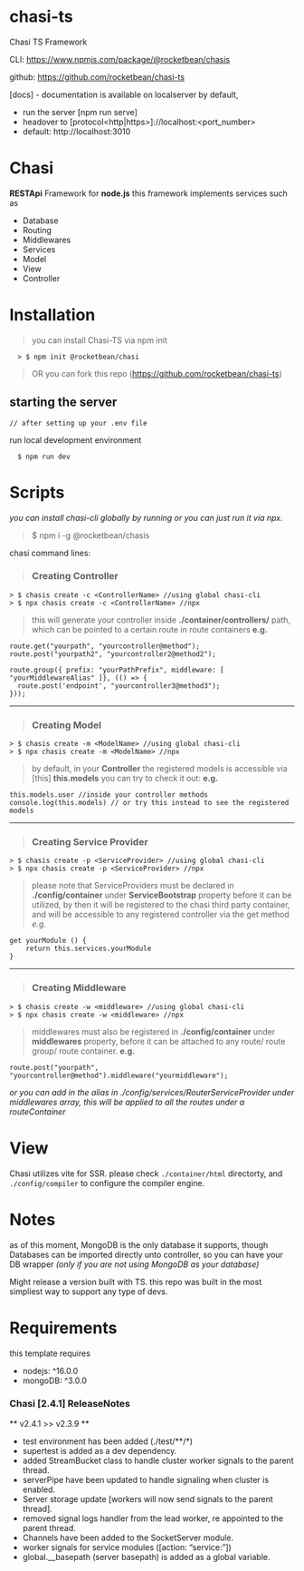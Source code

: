 # chasi-ts
Chasi TS Framework

CLI: https://www.npmjs.com/package/@rocketbean/chasis

github: https://github.com/rocketbean/chasi-ts

[docs] - documentation is available on localserver by default,
* run the server [npm run serve]
* headover to [protocol<http|https>]://localhost:<port_number>
* default: http://localhost:3010
# Chasi
**RESTApi** Framework for **node.js**
this framework implements services such as
- Database
- Routing
- Middlewares
- Services
- Model
- View
- Controller

# Installation
  > you can install Chasi-TS via npm init
  ```
    > $ npm init @rocketbean/chasi
  ```
  >OR you can fork this repo (https://github.com/rocketbean/chasi-ts)

## starting the server
    // after setting up your .env file 
run local development environment
```
  $ npm run dev
```
# Scripts
 *you can install chasi-cli globally by running or you can just run it via npx.*
 > $ npm i -g @rocketbean/chasis

chasi command lines: 

> ### Creating Controller
```
> $ chasis create -c <ControllerName> //using global chasi-cli
> $ npx chasis create -c <ControllerName> //npx
```
  > this will generate your controller inside **./container/controllers/** path, 
  which can be pointed to a certain route in route containers
  **e.g.**  
  ```
route.get("yourpath", "yourcontroller@method");
route.post("yourpath2", "yourcontroller2@method2");

route.group({ prefix: "yourPathPrefix", middleware: [ "yourMiddlewareAlias" ]}, (() => {
    route.post('endpoint', "yourcontroller3@method3");
}));
  ```
<hr/>

> ### Creating  Model
  
```
> $ chasis create -m <ModelName> //using global chasi-cli
> $ npx chasis create -m <ModelName> //npx
```

  > by default, in your **Controller** the registered models is accessible via [this] **this.models**
   you can try to check it out:
  **e.g.**
 ```
this.models.user //inside your controller methods
console.log(this.models) // or try this instead to see the registered models
 ```
 <hr/>
 
  > ### Creating Service Provider
  
```
> $ chasis create -p <ServiceProvider> //using global chasi-cli
> $ npx chasis create -p <ServiceProvider> //npx
```
  > please note that ServiceProviders must be declared in **./config/container** under **ServiceBootstrap** property before it can be utilized, by then it will be registered to the chasi third party container, and will be accessible to any registered controller via the get method
  *e.g.*
```
get yourModule () {
    return this.services.yourModule
}
```
<hr/>

> ### Creating Middleware

```
> $ chasis create -w <middleware> //using global chasi-cli
> $ npx chasis create -w <middleware> //npx
```
  > middlewares must also be registered in **./config/container** under **middlewares** property, before it can
    be attached to any route/ route group/ route container.
  **e.g.**
  ```
route.post("yourpath", "yourcontroller@method").middleware("yourmiddleware");
  ```
  *or you can add in the alias in ./config/services/RouterServiceProvider under middlewares array, this will be applied to all the routes under a routeContainer* 
# View
Chasi utilizes vite for SSR.
please check `./container/html` directorty,
and `./config/compiler` to configure the compiler engine.



# Notes
  as of this moment, MongoDB is the only database it supports, though Databases can be imported directly unto controller,
  so you can have your DB wrapper *(only if you are not using MongoDB as your database)*
  
  Might release a version built with TS. this repo was built in the most simpliest way to support any type of devs.

# Requirements 
this template requires 
- nodejs: ^16.0.0
- mongoDB: ^3.0.0

### Chasi [2.4.1] ReleaseNotes
** v2.4.1 >> v2.3.9 **

- test environment has been added (./test/**/*)
- supertest is added as a dev dependency.
- added StreamBucket class to handle cluster worker signals to the parent thread.
- serverPipe have been updated to handle signaling when cluster is enabled.
- Server storage update [workers will now send signals to the parent thread].
- removed signal logs handler from the lead worker,  re appointed to the parent thread.
- Channels have been added to the SocketServer module.
- worker signals for service modules ([action: “service:<modulename>”])
- global.__basepath (server basepath) is added as a global variable.

